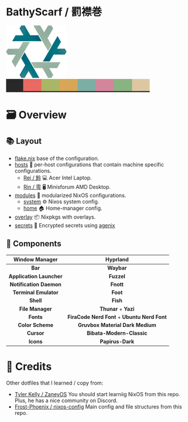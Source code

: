 # BathyScarf / 罰襟巻

<img src="./.github/assets/logo/nixos-logo.png" style="zoom:33%;" />

<img src="./.github/assets/pallet/pallet1.png" style="zoom:150%;" />

# 🗃️ Overview
## 📚 Layout

- [flake.nix](https://github.com/Sumelan/BathyScarf/blob/main/flake.nix) base of the configuration.
- [hosts](https://github.com/Sumelan/BathyScarf/tree/main/hosts) 🌳 per-host configurations that contain machine specific configurations.
  - [Rei / 鈴](https://github.com/Sumelan/BathyScarf/tree/main/hosts/Rei) 💻 Acer Intel Laptop.
  - [Rin / 零](https://github.com/Sumelan/BathyScarf/tree/main/hosts/Rin) 🖥️ Minisforum AMD Desktop.
- [modules](https://github.com/Sumelan/BathyScarf/tree/main/modules) 🍱 modularized NixOS configurations.
  - [system](https://github.com/Sumelan/BathyScarf/tree/main/modules/system) ⚙️ Nixos system config.
  - [home](https://github.com/Sumelan/BathyScarf/tree/main/modules/home) 🏠 Home-manager config.
- [overlay](https://github.com/Sumelan/BathyScarf/tree/main/overlays) 📦 Nixpkgs with overlays.
- [secrets](https://github.com/Sumelan/BathyScarf/tree/main/secrets) 🔐 Encrypted secrets using [agenix](https://github.com/ryantm/agenix)

## 📓 Components

|    **Window Manager**    |                 **Hyprland**                  |
| :----------------------: | :-------------------------------------------: |
|         **Bar**          |                  **Waybar**                   |
| **Application Launcher** |                  **Fuzzel**                   |
| **Notification Daemon**  |                   **Fnott**                   |
|  **Terminal Emulator**   |                   **Foot**                    |
|        **Shell**         |                   **Fish**                    |
|     **File Manager**     |             **Thunar** + **Yazi**             |
|        **Fonts**         | **FiraCode Nerd Font** + **Ubuntu Nerd Font** |
|     **Color Scheme**     |       **Gruvbox Material Dark Medium**        |
|        **Cursor**        |           **Bibata-Modern-Classic**           |
|        **Icons**         |               **Papirus-Dark**                |

# 👥 Credits

Other dotfiles that I learned / copy from:
- [Tyler Kelly / ZaneyOS](https://gitlab.com/Zaney/zaneyos)
    You should start learniig NixOS from this repo.  Plus, he has a nice community on Discord.
- [Frost-Phoenix / nixos-config](https://github.com/Frost-Phoenix/nixos-config)
    Main config and file structures from this repo.
